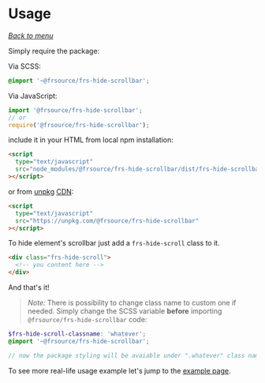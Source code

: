 # Usage

_[Back to menu](/FRS-hide-scrollbar)_

Simply require the package:

Via SCSS:

```scss
@import '~@frsource/frs-hide-scrollbar';
```

Via JavaScript:

```javascript
import '@frsource/frs-hide-scrollbar';
// or
require('@frsource/frs-hide-scrollbar');
```

include it in your HTML from local npm installation:

```html
<script
  type="text/javascript"
  src="node_modules/@frsource/frs-hide-scrollbar/dist/frs-hide-scrollbar.css"
></script>
```

or from [unpkg](https://unpkg.com/#/) [CDN](https://en.wikipedia.org/wiki/Content_delivery_network):

```html
<script
  type="text/javascript"
  src="https://unpkg.com/@frsource/frs-hide-scrollbar"
></script>
```

To hide element's scrollbar just add a `frs-hide-scroll` class to it.

```html
<div class="frs-hide-scroll">
  <!-- you content here -->
</div>
```

And that's it!

> _Note:_ There is possibility to change class name to custom one if needed. Simply change the SCSS variable **before** importing `@frsource/frs-hide-scrollbar` code:

```scss
$frs-hide-scroll-classname: 'whatever';
@import '~@frsource/frs-hide-scrollbar';

// now the package styling will be avaiable under ".whatever" class name
```

To see more real-life usage example let's jump to the [example page](/FRS-hide-scrollbar/example).
